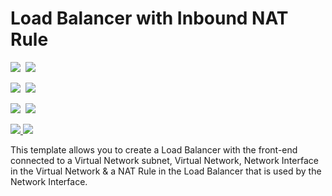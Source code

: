 # Load Balancer with Inbound NAT Rule

<IMG SRC="https://azbotstorage.blob.core.windows.net/badges/101-internal-loadbalancer-create/PublicLastTestDate.svg" />&nbsp;
<IMG SRC="https://azbotstorage.blob.core.windows.net/badges/101-internal-loadbalancer-create/PublicDeployment.svg" />&nbsp;

<IMG SRC="https://azbotstorage.blob.core.windows.net/badges/101-internal-loadbalancer-create/FairfaxLastTestDate.svg" />&nbsp;
<IMG SRC="https://azbotstorage.blob.core.windows.net/badges/101-internal-loadbalancer-create/FairfaxDeployment.svg" />&nbsp;

<IMG SRC="https://azbotstorage.blob.core.windows.net/badges/101-internal-loadbalancer-create/BestPracticeResult.svg" />&nbsp;
<IMG SRC="https://azbotstorage.blob.core.windows.net/badges/101-internal-loadbalancer-create/CredScanResult.svg" />&nbsp;

<a href="https://portal.azure.com/#create/Microsoft.Template/uri/https%3A%2F%2Fraw.githubusercontent.com%2FAzure%2Fazure-quickstart-templates%2Fmaster%2F101-internal-loadbalancer-create%2Fazuredeploy.json" target="_blank">
    <img src="http://azuredeploy.net/deploybutton.png"/>
</a>
<a href="http://armviz.io/#/?load=https%3A%2F%2Fraw.githubusercontent.com%2FAzure%2Fazure-quickstart-templates%2Fmaster%2F101-internal-loadbalancer-create%2Fazuredeploy.json" target="_blank">
    <img src="http://armviz.io/visualizebutton.png"/>
</a>

This template allows you to create a Load Balancer with the front-end connected to a Virtual Network subnet, Virtual Network, Network Interface in the Virtual Network & a NAT Rule in the Load Balancer that is used by the Network Interface.
